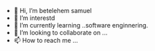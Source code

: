 - 👋 Hi, I’m betelehem samuel
- 👀 I’m interestd
- 🌱 I’m currently learning ..software enginnering.
- 💞️ I’m looking to collaborate on ...
- 📫 How to reach me ...

<!---
1997march/1997march is a ✨ special ✨ repository because its `README.md` (this file) appears on your GitHub profile.
You can click the Preview link to take a look at your changes.
--->
